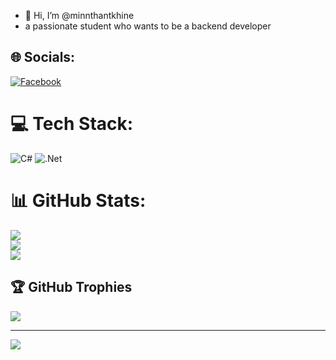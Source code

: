 - 👋 Hi, I’m @minnthantkhine
- a passionate student who wants to be a backend developer




## 🌐 Socials:
[![Facebook](https://img.shields.io/badge/Facebook-%231877F2.svg?logo=Facebook&logoColor=white)](https://facebook.com/https://www.facebook.com/ar.luu.18062?mibextid=ZbWKwL) 

# 💻 Tech Stack:
![C#](https://img.shields.io/badge/c%23-%23239120.svg?style=for-the-badge&logo=csharp&logoColor=white) ![.Net](https://img.shields.io/badge/.NET-5C2D91?style=for-the-badge&logo=.net&logoColor=white)
# 📊 GitHub Stats:
![](https://github-readme-stats.vercel.app/api?username=minnthantkhine&theme=neon&hide_border=false&include_all_commits=false&count_private=false)<br/>
![](https://github-readme-streak-stats.herokuapp.com/?user=minnthantkhine&theme=neon&hide_border=false)<br/>
![](https://github-readme-stats.vercel.app/api/top-langs/?username=minnthantkhine&theme=neon&hide_border=false&include_all_commits=false&count_private=false&layout=compact)

## 🏆 GitHub Trophies
![](https://github-profile-trophy.vercel.app/?username=minnthantkhine&theme=dark&no-frame=false&no-bg=true&margin-w=4)

---
[![](https://visitcount.itsvg.in/api?id=minnthantkhine&icon=0&color=0)](https://visitcount.itsvg.in)

<!-- Proudly created with GPRM ( https://gprm.itsvg.in ) -->
